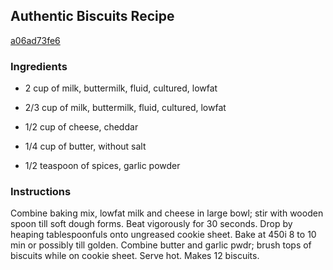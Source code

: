 ## Authentic Biscuits Recipe

[a06ad73fe6](http://cookeatshare.com/recipes/authentic-biscuits-72109)

### Ingredients

 - 2 cup of milk, buttermilk, fluid, cultured, lowfat

 - 2/3 cup of milk, buttermilk, fluid, cultured, lowfat

 - 1/2 cup of cheese, cheddar

 - 1/4 cup of butter, without salt

 - 1/2 teaspoon of spices, garlic powder

### Instructions

Combine baking mix, lowfat milk and cheese in large bowl; stir with wooden spoon till soft dough forms. Beat vigorously for 30 seconds. Drop by heaping tablespoonfuls onto ungreased cookie sheet. Bake at 450i 8 to 10 min or possibly till golden. Combine butter and garlic pwdr; brush tops of biscuits while on cookie sheet. Serve hot. Makes 12 biscuits.